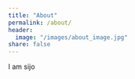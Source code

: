 ```yaml
---
title: "About"
permalink: /about/
header: 
  image: "/images/about_image.jpg"
share: false
---
```


I am sijo